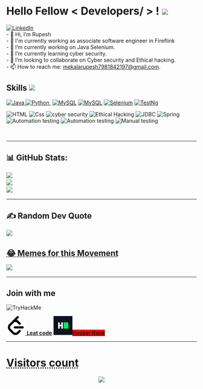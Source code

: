 <h1> Hello Fellow < Developers/ > ! <img src = "https://raw.githubusercontent.com/MartinHeinz/MartinHeinz/master/wave.gif" width = 30px> </h1>
<p align='center'>
</p>    
 
   <a href="https://www.linkedin.com/in/rupesh4950" target="_blank">
    <img alt="LinkedIn" src="https://img.shields.io/badge/LinkedIn-0077B5?style=for-the-badge&logo=linkedin&logoColor=white">
    
  </a> 
  <br>
- 👋 Hi, I’m Rupesh
<br>
- 💼 I'm currently working as associate software engineer in Fireflink
<br>
- 🔭 I’m currently working on Java Selenium.
<br>
- 🌱 I’m currently learning cyber security.
<br>
- 👯 I’m looking to collaborate on Cyber security and Ethical hacking.
<br >
- 📫 How to reach me: <a href="mailto:mekalarupesh7981842197@gmail.com">mekalarupesh7981842197@gmail.com</a>.
<br>

<h2> Skills <img src = "https://media2.giphy.com/media/QssGEmpkyEOhBCb7e1/giphy.gif?cid=ecf05e47a0n3gi1bfqntqmob8g9aid1oyj2wr3ds3mg700bl&rid=giphy.gif" width = 32px> </h2>
<p>
<a href="https://www.java.com" target="_blank"> 
    <img alt="Java" src="https://img.shields.io/badge/Java-ED8B00?style=for-the-badge&logo=java&logoColor=white">
  </a>

   <a href="https://www.python.org" target="_blank">
    <img alt="Python" src="https://img.shields.io/badge/Python-3776AB?style=for-the-badge&logo=python&logoColor=white">
  </a>
<!--    <a href="https://www.python.org" target="_blank"> -->
    <img alt="" src="https://img.shields.io/badge/JavaScript-3776AB?style=for-the-badge&logo=JavaScript&logoColor=white">
<!--   </a> -->
<a href="https://www.mysql.com/"><img alt="MySQL" src="https://img.shields.io/badge/SQL-red?style=for-the-badge&logo=sql&logoColor=white"></a>
<a href="https://www.mysql.com/"><img alt="MySQL" src="https://img.shields.io/badge/MySQL-blue?style=for-the-badge&logo=MySql&logoColor=white"></a>
<a href="https://www.selenium.dev/"><img alt="Selenium" src="https://img.shields.io/badge/Selenium-green?style=for-the-badge&logo=sql&logoColor=white"></a>
<a href="https://testng.org/"><img alt="TestNg" src="https://img.shields.io/badge/TestNg-yellow?style=for-the-badge&logo=TestNg&logoColor=white"></a>
</p>
<p>
<img alt="HTML" src="https://img.shields.io/badge/HTML-orange?style=for-the-badge&logo=sql&logoColor=white">
<img alt="Css" src="https://img.shields.io/badge/CSS-blue?style=for-the-badge&logo=sql&logoColor=white">
 <img alt="cyber security" src="https://img.shields.io/badge/cyber security-black?style=for-the-badge&logo=CyberSecurity&logoColor=white">
  <img alt="Ethical Hacking" src="https://img.shields.io/badge/Ethical Hacking-black?style=for-the-badge&logo=EthicalHacking&logoColor=white">
 <img alt="JDBC" src="https://img.shields.io/badge/JDBC-blue?style=for-the-badge&logo=JDBC&logoColor=white">
 <img alt="Spring" src="https://img.shields.io/badge/Spring-green?style=for-the-badge&logo=Spring&logoColor=white">
 <img alt="Automation testing " src="https://img.shields.io/badge/Automation Testing(Java)-red?style=for-the-badge&logo=Automation&logoColor=white">
 <img alt="Automation testing " src="https://img.shields.io/badge/Automation Testing(Python)-blue?style=for-the-badge&logo=Automation&logoColor=white">
  <img alt="Manual testing " src="https://img.shields.io/badge/Manual Testing-gray?style=for-the-badge&logo=Automation&logoColor=white">



 
</p>
</details>
<br/>
<hr>
<h2> 📊 GitHub Stats:</h2>
<img src="https://github-readme-stats.vercel.app/api?username=rupesh4950&theme=dark&hide_border=false&include_all_commits=false&count_private=false"/><br/>
<img src="https://github-readme-streak-stats.herokuapp.com/?user=rupesh4950&theme=dark&hide_border=false"/><br/>
<img src="https://github-readme-stats.vercel.app/api/top-langs/?username=rupesh4950&theme=dark&hide_border=false&include_all_commits=false&count_private=false&layout=compact"/>
<hr>

<!-- Dev Quote-->
<h2>✍️ Random Dev Quote</br></h2>
<img src="https://quotes-github-readme.vercel.app/api?type=horizontal&theme=dark"/>
<!-- Means Page-->
<h2><abbr title="Refresh page get new Meme 😂">😂 Memes for this Movement </abbr></h2>
<img src='https://randommeme-five.vercel.app/' style="height: 400px;"/>
<hr>
<p>
 <h2>Join with me </h2>

  <img src="https://tryhackme-badges.s3.amazonaws.com/rupesh4950.png" alt="TryHackMe">
  <p>
 <a href="https://leetcode.com/MRUPESH/"> <img src="./asserts/leetcode.svg" height="50" width="50"> <b>Leat code</b></a>

<a bgcolor="black" href="https://www.hackerrank.com/profile/mekalarupesh7981">
 <img src="/asserts/HR.png" height="50" width="50"><b color="Black" style="background-color:Red;">Hacker Rank</b>
</a>
</p>
<hr>
<abbr title="If you are intrusted"><p align="center"><h1>Visitors count</h1></p></abbr>
<p align ="center"><img src="https://profile-counter.glitch.me/rupesh4950/count.svg"></p>



